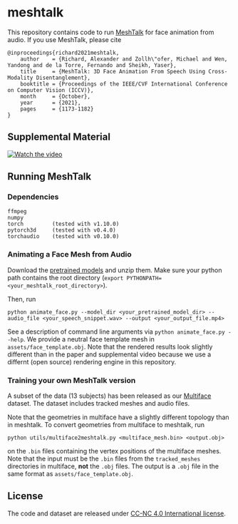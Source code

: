 # meshtalk

This repository contains code to run [MeshTalk](https://openaccess.thecvf.com/content/ICCV2021/papers/Richard_MeshTalk_3D_Face_Animation_From_Speech_Using_Cross-Modality_Disentanglement_ICCV_2021_paper.pdf) for face animation from audio. If you use MeshTalk, please cite
```
@inproceedings{richard2021meshtalk,
    author    = {Richard, Alexander and Zollh\"ofer, Michael and Wen, Yandong and de la Torre, Fernando and Sheikh, Yaser},
    title     = {MeshTalk: 3D Face Animation From Speech Using Cross-Modality Disentanglement},
    booktitle = {Proceedings of the IEEE/CVF International Conference on Computer Vision (ICCV)},
    month     = {October},
    year      = {2021},
    pages     = {1173-1182}
}
```

## Supplemental Material
[![Watch the video](https://github.com/facebookresearch/meshtalk/blob/main/supplemental_video.png)](https://www.facebook.com/MetaResearch/videos/251508987094387/)

## Running MeshTalk

### Dependencies

```
ffmpeg
numpy
torch         (tested with v1.10.0)
pytorch3d     (tested with v0.4.0)
torchaudio    (tested with v0.10.0)
```

### Animating a Face Mesh from Audio

Download the [pretrained models](https://github.com/facebookresearch/meshtalk/releases/download/pretrained_models_v1.0/pretrained_models.zip) and unzip them.
Make sure your python path contains the root directory (`export PYTHONPATH=<your_meshtalk_root_directory>`).

Then, run
```
python animate_face.py --model_dir <your_pretrained_model_dir> --audio_file <your_speech_snippet.wav> --output <your_output_file.mp4>
```
See a description of command line arguments via `python animate_face.py --help`. We provide a neutral face template mesh in `assets/face_template.obj`. Note that the rendered results look slightly different than in the paper and supplemental video because we use a differnt (open source) rendering engine in this repository.

### Training your own MeshTalk version

A subset of the data (13 subjects) has been released as our [Multiface](https://github.com/facebookresearch/multiface) dataset. The dataset includes tracked meshes and audio files.

Note that the geometries in multiface have a slightly different topology than in meshtalk. To convert geometries from multiface to meshtalk, run
```
python utils/multiface2meshtalk.py <multiface_mesh.bin> <output.obj>
```
on the `.bin` files containing the vertex positions of the multiface meshes. Note that the input must be the `.bin` files from the `tracked_meshes` directories in multiface, **not** the `.obj` files. The output is a `.obj` file in the same format as `assets/face_template.obj`.

## License

The code and dataset are released under [CC-NC 4.0 International license](https://github.com/facebookresearch/BinauralSpeechSynthesis/blob/main/LICENSE).

